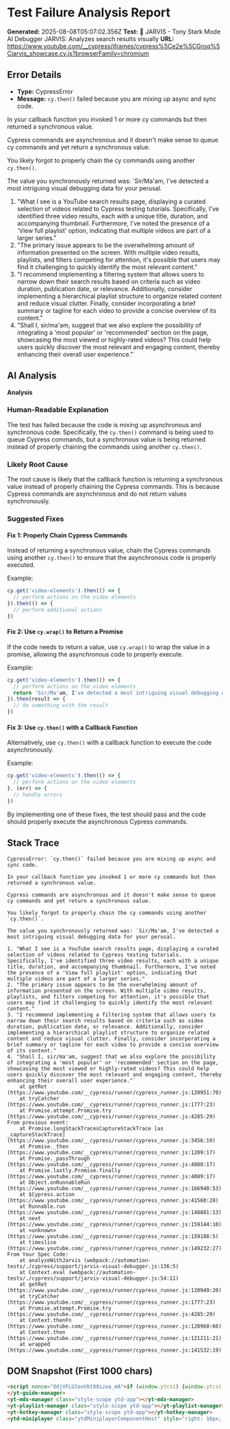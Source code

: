 
# Test Failure Analysis Report

**Generated:** 2025-08-08T05:07:02.356Z
**Test:** 🤖 JARVIS - Tony Stark Mode AI Debugger JARVIS: Analyzes search results visually
**URL:** https://www.youtube.com/__cypress/iframes/cypress%5Ce2e%5CGroq%5Cjarvis_showcase.cy.js?browserFamily=chromium

## Error Details
- **Type:** CypressError
- **Message:** `cy.then()` failed because you are mixing up async and sync code.

In your callback function you invoked 1 or more cy commands but then returned a synchronous value.

Cypress commands are asynchronous and it doesn't make sense to queue cy commands and yet return a synchronous value.

You likely forgot to properly chain the cy commands using another `cy.then()`.

The value you synchronously returned was: `Sir/Ma'am, I've detected a most intriguing visual debugging data for your perusal.

1. "What I see is a YouTube search results page, displaying a curated selection of videos related to Cypress testing tutorials. Specifically, I've identified three video results, each with a unique title, duration, and accompanying thumbnail. Furthermore, I've noted the presence of a 'View full playlist' option, indicating that multiple videos are part of a larger series."
2. "The primary issue appears to be the overwhelming amount of information presented on the screen. With multiple video results, playlists, and filters competing for attention, it's possible that users may find it challenging to quickly identify the most relevant content."
3. "I recommend implementing a filtering system that allows users to narrow down their search results based on criteria such as video duration, publication date, or relevance. Additionally, consider implementing a hierarchical playlist structure to organize related content and reduce visual clutter. Finally, consider incorporating a brief summary or tagline for each video to provide a concise overview of its content."
4. "Shall I, sir/ma'am, suggest that we also explore the possibility of integrating a 'most popular' or 'recommended' section on the page, showcasing the most viewed or highly-rated videos? This could help users quickly discover the most relevant and engaging content, thereby enhancing their overall user experience."`

## AI Analysis
**Analysis**

### Human-Readable Explanation

The test has failed because the code is mixing up asynchronous and synchronous code. Specifically, the `cy.then()` command is being used to queue Cypress commands, but a synchronous value is being returned instead of properly chaining the commands using another `cy.then()`.

### Likely Root Cause

The root cause is likely that the callback function is returning a synchronous value instead of properly chaining the Cypress commands. This is because Cypress commands are asynchronous and do not return values synchronously.

### Suggested Fixes

#### Fix 1: Properly Chain Cypress Commands

Instead of returning a synchronous value, chain the Cypress commands using another `cy.then()` to ensure that the asynchronous code is properly executed.

Example:
```javascript
cy.get('video-elements').then(() => {
  // perform actions on the video elements
}).then(() => {
  // perform additional actions
})
```
#### Fix 2: Use `cy.wrap()` to Return a Promise

If the code needs to return a value, use `cy.wrap()` to wrap the value in a promise, allowing the asynchronous code to properly execute.

Example:
```javascript
cy.get('video-elements').then(() => {
  // perform actions on the video elements
  return 'Sir/Ma'am, I've detected a most intriguing visual debugging data...';
}).then(result => {
  // do something with the result
})
```
#### Fix 3: Use `cy.then()` with a Callback Function

Alternatively, use `cy.then()` with a callback function to execute the code asynchronously.

Example:
```javascript
cy.get('video-elements').then(() => {
  // perform actions on the video elements
}, (err) => {
  // handle errors
})
```
By implementing one of these fixes, the test should pass and the code should properly execute the asynchronous Cypress commands.

## Stack Trace
```
CypressError: `cy.then()` failed because you are mixing up async and sync code.

In your callback function you invoked 1 or more cy commands but then returned a synchronous value.

Cypress commands are asynchronous and it doesn't make sense to queue cy commands and yet return a synchronous value.

You likely forgot to properly chain the cy commands using another `cy.then()`.

The value you synchronously returned was: `Sir/Ma'am, I've detected a most intriguing visual debugging data for your perusal.

1. "What I see is a YouTube search results page, displaying a curated selection of videos related to Cypress testing tutorials. Specifically, I've identified three video results, each with a unique title, duration, and accompanying thumbnail. Furthermore, I've noted the presence of a 'View full playlist' option, indicating that multiple videos are part of a larger series."
2. "The primary issue appears to be the overwhelming amount of information presented on the screen. With multiple video results, playlists, and filters competing for attention, it's possible that users may find it challenging to quickly identify the most relevant content."
3. "I recommend implementing a filtering system that allows users to narrow down their search results based on criteria such as video duration, publication date, or relevance. Additionally, consider implementing a hierarchical playlist structure to organize related content and reduce visual clutter. Finally, consider incorporating a brief summary or tagline for each video to provide a concise overview of its content."
4. "Shall I, sir/ma'am, suggest that we also explore the possibility of integrating a 'most popular' or 'recommended' section on the page, showcasing the most viewed or highly-rated videos? This could help users quickly discover the most relevant and engaging content, thereby enhancing their overall user experience."`
    at getRet (https://www.youtube.com/__cypress/runner/cypress_runner.js:120951:70)
    at tryCatcher (https://www.youtube.com/__cypress/runner/cypress_runner.js:1777:23)
    at Promise.attempt.Promise.try (https://www.youtube.com/__cypress/runner/cypress_runner.js:4285:29)
From previous event:
    at Promise.longStackTracesCaptureStackTrace [as _captureStackTrace] (https://www.youtube.com/__cypress/runner/cypress_runner.js:3456:19)
    at Promise._then (https://www.youtube.com/__cypress/runner/cypress_runner.js:1209:17)
    at Promise._passThrough (https://www.youtube.com/__cypress/runner/cypress_runner.js:4080:17)
    at Promise.lastly.Promise.finally (https://www.youtube.com/__cypress/runner/cypress_runner.js:4089:17)
    at Object.onRunnableRun (https://www.youtube.com/__cypress/runner/cypress_runner.js:166940:53)
    at $Cypress.action (https://www.youtube.com/__cypress/runner/cypress_runner.js:41560:28)
    at Runnable.run (https://www.youtube.com/__cypress/runner/cypress_runner.js:148881:13)
    at next (https://www.youtube.com/__cypress/runner/cypress_runner.js:159144:10)
    at <unknown> (https://www.youtube.com/__cypress/runner/cypress_runner.js:159188:5)
    at timeslice (https://www.youtube.com/__cypress/runner/cypress_runner.js:149232:27)
From Your Spec Code:
    at analyzeWithJarvis (webpack://automation-tests/./cypress/support/jarvis-visual-debugger.js:136:5)
    at Context.eval (webpack://automation-tests/./cypress/support/jarvis-visual-debugger.js:54:11)
    at getRet (https://www.youtube.com/__cypress/runner/cypress_runner.js:120949:20)
    at tryCatcher (https://www.youtube.com/__cypress/runner/cypress_runner.js:1777:23)
    at Promise.attempt.Promise.try (https://www.youtube.com/__cypress/runner/cypress_runner.js:4285:29)
    at Context.thenFn (https://www.youtube.com/__cypress/runner/cypress_runner.js:120960:66)
    at Context.then (https://www.youtube.com/__cypress/runner/cypress_runner.js:121211:21)
    at wrapped (https://www.youtube.com/__cypress/runner/cypress_runner.js:141532:19)
```

## DOM Snapshot (First 1000 chars)
```html
<script nonce="OdjVFLU1eoVbt80izoa_mA">if (window.ytcsi) {window.ytcsi.tick('bs', null, '');}</script><script nonce="OdjVFLU1eoVbt80izoa_mA">ytcfg.set('initialBodyClientWidth', document.body.clientWidth);</script><script nonce="OdjVFLU1eoVbt80izoa_mA">if (window.ytcsi) {window.ytcsi.tick('ai', null, '');}</script><ytd-app darker-dark-theme="" frosted-glass-exp="" mini-guide-visible=""><!--css-build:shady--><!--css_build_scope:ytd-app--><!--css_build_styles:video.youtube.src.web.polymer.shared.ui.styles.yt_base_styles.yt.base.styles.css.js--><yt-guide-manager id="guide-service" class="style-scope ytd-app">
</yt-guide-manager>
<yt-mdx-manager class="style-scope ytd-app"></yt-mdx-manager>
<yt-playlist-manager class="style-scope ytd-app"></yt-playlist-manager>
<yt-hotkey-manager class="style-scope ytd-app"></yt-hotkey-manager>
<ytd-miniplayer class="ytdMiniplayerComponentHost" style="right: 16px; bottom: 16px; width: 400px; height: 301px;"><div class="ytdMiniplayerComponentContent"><yt-dra...
```
